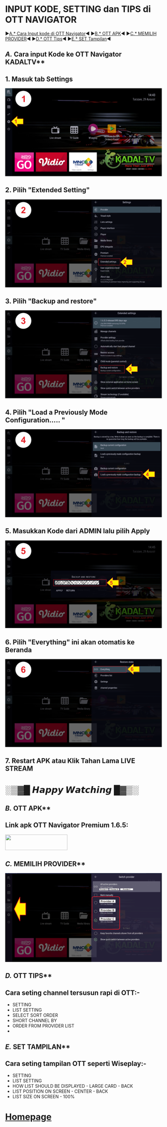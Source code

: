# INPUT KODE, SETTING dan TIPS di OTT NAVIGATOR 


▶️[A.* Cara Input kode di OTT Navigator](#a-cara-memasukkan-kode-ke-ott-navigator-kadaltv)◀️ ▶️[B.* OTT APK](#b-ott-apk)◀️ ▶️[C.* MEMILIH PROVIDER](#c-memilih-provider)◀️ ▶️[D.* OTT Tips](#d-ott-tips)◀️ ▶️[E.* SET Tampilan](#e-set-tampilan)◀️

## *A.* Cara input Kode ke OTT Navigator KADALTV**


## 1. Masuk tab **Settings**

![Settings](https://raw.githubusercontent.com/ar135ta/alltv/main/TUTOR%20OTT%20Eng/1.png)

## 2. Pilih **"Extended Setting"**

![Extended Setting](https://raw.githubusercontent.com/ar135ta/alltv/main/TUTOR%20OTT%20Eng/2.png)

## 3. Pilih **"Backup and restore"**

![Backup and restore](https://raw.githubusercontent.com/ar135ta/alltv/main/TUTOR%20OTT%20Eng/3.png)

## 4. Pilih "Load a Previously Mode Configuration..... "

![Load a Previously Mode Configuration.....](https://raw.githubusercontent.com/ar135ta/alltv/main/TUTOR%20OTT%20Eng/4.png)

## 5. Masukkan Kode dari ADMIN lalu pilih Apply

![Masukkan Kode dari ADMIN](https://raw.githubusercontent.com/ar135ta/alltv/main/TUTOR%20OTT%20Eng/5.png)

## 6. Pilih **"Everything"** ini akan otomatis ke Beranda

![Everything](https://raw.githubusercontent.com/ar135ta/alltv/main/TUTOR%20OTT%20Eng/6.png)

## 7. Restart APK atau Klik Tahan Lama LIVE STREAM


# ░▒▓█ 𝙃𝙖𝙥𝙥𝙮 𝙒𝙖𝙩𝙘𝙝𝙞𝙣𝙜 █▓▒░

## *B.* OTT APK**
## Link apk OTT Navigator Premium 1.6.5:

[<img src="https://www.mtctutorials.com/wp-content/uploads/2019/04/Download-button-png-GREEN-color-by-mtc-tutorials-2048x574.png" width="200" height="50">](https://bit.ly/ott165)

## *C.* MEMILIH PROVIDER**
![Memilih Provider](https://raw.githubusercontent.com/ar135ta/alltv/main/TUTOR%20OTT/PILIH_PROVIDER.png)

## *D.* OTT TIPS**
## Cara seting channel tersusun rapi di OTT:-

- SETTING 
- LIST SETTING 
- SELECT SORT ORDER 
- SHORT CHANNEL BY 
- ORDER FROM PROVIDER LIST
- 
## *E.* SET TAMPILAN**
## Cara seting tampilan OTT seperti Wiseplay:-

- SETTING
- LIST SETTING 
- HOW LIST SHOULD BE DISPLAYED - LARGE CARD - BACK
- LIST POSITION ON SCREEN - CENTER - BACK
- LIST SIZE ON SCREEN - 100%

# [Homepage](https://ar135ta.github.io/alltv/)
